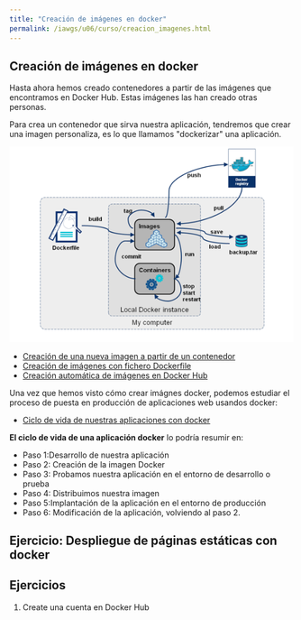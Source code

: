 ```yaml
---
title: "Creación de imágenes en docker"
permalink: /iawgs/u06/curso/creacion_imagenes.html
---
```


## Creación de imágenes en docker

Hasta ahora hemos creado contenedores a partir de las imágenes que encontramos en Docker Hub. Estas imágenes las han creado otras personas.

Para crea un contenedor que sirva nuestra aplicación, tendremos que crear una imagen personaliza, es lo que llamamos "dockerizar" una aplicación.

![docker](img/build.png)

* [Creación de una nueva imagen a partir de un contenedor](creacion_imagenes_contenedor.html)
* [Creación de imágenes con fichero Dockerfile](creacion_imagenes_dockerfile.html)
* [Creación automática de imágenes en Docker Hub](creacion_imagenes_dockerhub.html)

Una vez que hemos visto cómo crear imágnes docker, podemos estudiar el proceso de puesta en producción de aplicaciones web usandos docker:

* [Ciclo de vida de nuestras aplicaciones con docker](ciclo_vida.html)

**El ciclo de vida de una aplicación docker** lo podría resumir en:

* Paso 1:Desarrollo de nuestra aplicación
* Paso 2: Creación de la imagen Docker
* Paso 3: Probamos nuestra aplicación en el entorno de desarrollo o prueba
* Paso 4: Distribuimos nuestra imagen
* Paso 5:Implantación de la aplicación en el entorno de producción
* Paso 6: Modificación de la aplicación, volviendo al paso 2.

## Ejercicio: Despliegue de páginas estáticas con docker

## Ejercicios

1. Create una cuenta en Docker Hub